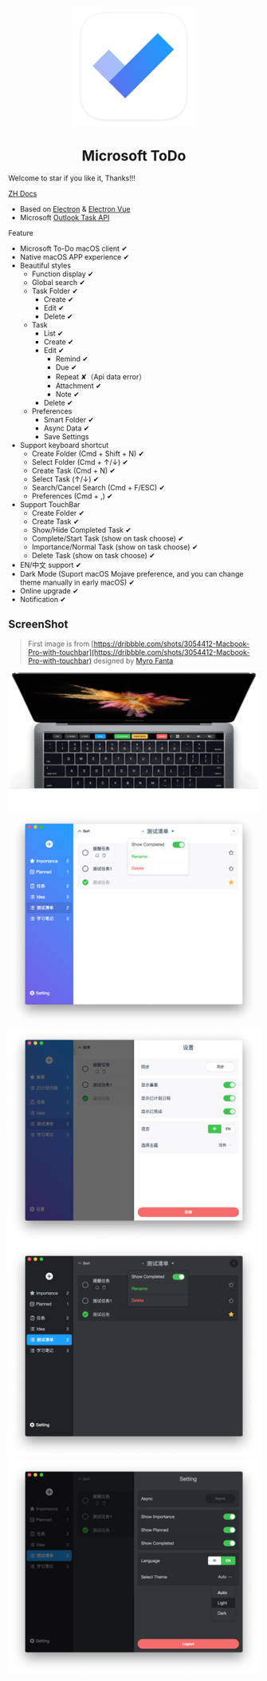 <div align="center">
  <a src="https://woolson.github.io/microsoft-todo-for-mac/" target="_blank">
    <img src="build/icons/icon.png" width="240" />
  </a>
</div>

<h1 align="center">Microsoft ToDo</h1>

Welcome to star if you like it, Thanks!!!

[ZH Docs](/READMEmd)

- Based on [Electron](https://electronjs.org/) & [Electron Vue](https://simulatedgreg.gitbooks.io/electron-vue/)
- Microsoft [Outlook Task API](https://docs.microsoft.com/en-us/previous-versions/office/office-365-api/api/version-2.0/task-rest-operations)

Feature

- Microsoft To-Do macOS client ✔︎
- Native macOS APP experience ✔︎
- Beautiful styles
  - Function display ✔︎
  - Global search ✔︎
  - Task Folder ✔︎
    - Create ✔︎
    - Edit ✔︎
    - Delete ✔︎
  - Task
    - List ✔︎
    - Create ✔︎
    - Edit ✔︎
      - Remind ✔︎
      - Due ✔︎
      - Repeat ✘（Api data error）
      - Attachment ✔︎
      - Note ✔︎
    - Delete ✔︎
  - Preferences
    - Smart Folder ✔︎
    - Async Data ✔︎
    - Save Settings
- Support keyboard shortcut
  - Create Folder (Cmd + Shift + N) ✔︎
  - Select Folder (Cmd + ↑/↓) ✔︎
  - Create Task (Cmd + N) ✔︎
  - Select Task (↑/↓) ✔︎
  - Search/Cancel Search (Cmd + F/ESC) ✔︎
  - Preferences (Cmd + ,) ✔︎
- Support TouchBar
  - Create Folder ✔︎
  - Create Task ✔︎
  - Show/Hide Completed Task ✔︎
  - Complete/Start Task (show on task choose) ✔︎
  - Importance/Normal Task (show on task choose) ✔︎
  - Delete Task (show on task choose) ✔︎
- EN/中文 support ✔︎
- Dark Mode (Suport macOS Mojave preference, and you can change theme manually in early macOS) ✔︎
- Online upgrade ✔︎
- Notification ✔︎

## ScreenShot

> First image is from [https://dribbble.com/shots/3054412-Macbook-Pro-with-touchbar](https://dribbble.com/shots/3054412-Macbook-Pro-with-touchbar) designed by [Myro Fanta](https://dribbble.com/Fantic)

![touchbar](./website/src/assets/etc-07.png)
![home](./website/src/assets/etc-10.png)
![setting](./website/src/assets/etc-11.png)
![dark-home](./website/src/assets/etc-08.png)
![dark-setting](./website/src/assets/etc-09.png)
